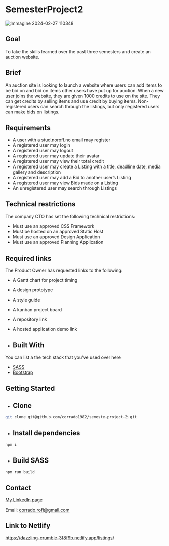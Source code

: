 # SemesterProject2

![Immagine 2024-02-27 110348](https://github.com/corrado1982/semeste-project-2/assets/104769882/a92b6362-04d1-4871-affc-272c591a3c2f)


## Goal

To take the skills learned over the past three semesters and create an auction website.

## Brief


An auction site is looking to launch a website where users can add items to be bid on and bid on items other users have put up for auction.
When a new user joins the website, they are given 1000 credits to use on the site. They can get credits by selling items and use credit by buying items. Non-registered users can search through the listings, but only registered users can make bids on listings.

## Requirements

- A user with a stud.noroff.no email may register
- A registered user may login
- A registered user may logout
- A registered user may update their avatar
- A registered user may view their total credit
- A registered user may create a Listing with a title, deadline date, media gallery and description
- A registered user may add a Bid to another user’s Listing
- A registered user may view Bids made on a Listing
- An unregistered user may search through Listings

## Technical restrictions

The company CTO has set the following technical restrictions:

- Must use an approved CSS Framework
- Must be hosted on an approved Static Host
- Must use an approved Design Application
- Must use an approved Planning Application

## Required links

The Product Owner has requested links to the following:

- A Gantt chart for project timing
- A design prototype
- A style guide
- A kanban project board
- A repository link
- A hosted application demo link

- ## Built With

You can list a the tech stack that you've used over here

- [SASS](https://sass-lang.com/install/)
- [Bootstrap](https://getbootstrap.com)

## Getting Started

- ## Clone

```bash
git clone git@github.com/corrado1982/semeste-project-2.git
```

- ## Install dependencies
```bash
npm i
```
- ## Build SASS
```bash
npm run build
```
## Contact

[My LinkedIn page](https://www.linkedin.com/in/corrado-rofi-66b073128)

Email: corrado.rofi@gmail.com

## Link to Netlify

https://dazzling-crumble-3f8f9b.netlify.app/listings/
